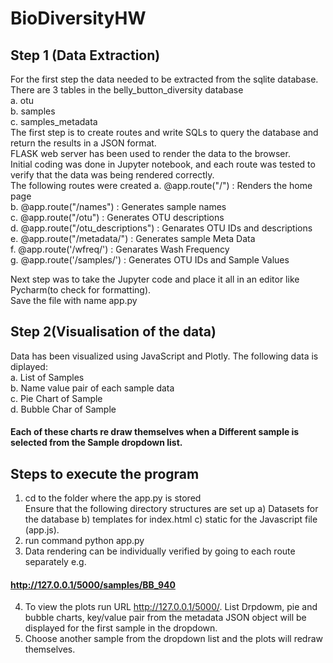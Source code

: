 # BioDiversityHW
## Step 1 (Data Extraction) <br>
For the first step the data needed to be extracted from the sqlite database.<br>
There are 3 tables in the belly_button_diversity database <br>
a. otu <br>
b. samples <br>
c. samples_metadata <br>
The first step is to create routes and write SQLs to query the database and return the results in a JSON format.<br> 
FLASK web server has been used to render the data to the browser.<br>
Initial coding was done in Jupyter notebook, and each route was tested to verify that the data was being rendered correctly.<br>
The following routes were created
a. @app.route("/") : Renders the home page <br>
b. @app.route("/names") : Generates sample names <br>
c. @app.route("/otu") : Generates OTU descriptions <br>
d. @app.route("/otu_descriptions") : Genarates OTU IDs and descriptions <br>
e. @app.route("/metadata/<sample>") : Generates sample Meta Data <br>
f. @app.route('/wfreq/<sample>') : Genarates Wash Frequency <br>
g. @app.route('/samples/<sample>')  : Generates OTU IDs and Sample Values <br>

Next step was to take the Jupyter code and place it all in an editor like Pycharm(to check for formatting). <br>
Save the file with name app.py <br>

## Step 2(Visualisation of the data)
Data has been visualized using JavaScript and Plotly. The following data is diplayed:<br>
a. List of Samples <br>
b. Name value pair of each sample data <br>
c. Pie Chart of Sample <br>
d. Bubble Char of Sample <br>

#### Each of these charts re draw themselves when a Different sample is selected from the Sample dropdown list.

## Steps to execute the program <br>
1. cd to the folder where the app.py is stored <br>
Ensure that the following directory structures are set up a) Datasets for the database b) templates for index.html c) static for the Javascript file (app.js). <br>
2. run command python app.py <br>
3. Data rendering can be individually verified by going to each route separately e.g. <br>
#### http://127.0.0.1/5000/samples/BB_940 <br>
4. To view the plots run URL http://127.0.0.1/5000/. List Drpdowm, pie and bubble charts, key/value pair from the metadata JSON object  will be displayed for the first sample in the dropdown.<br>
5. Choose another sample from the dropdown list and the plots will redraw themselves.




